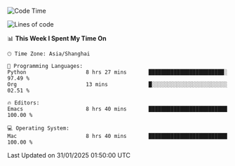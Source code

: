 <!--START_SECTION:waka-->
![Code Time](http://img.shields.io/badge/Code%20Time-2%2C503%20hrs%2055%20mins-blue)

![Lines of code](https://img.shields.io/badge/From%20Hello%20World%20I%27ve%20Written-334.9%20thousand%20lines%20of%20code-blue)

📊 **This Week I Spent My Time On** 

```text
🕑︎ Time Zone: Asia/Shanghai

💬 Programming Languages: 
Python                   8 hrs 27 mins       ████████████████████████░   97.49 % 
Org                      13 mins             █░░░░░░░░░░░░░░░░░░░░░░░░   02.51 % 

🔥 Editors: 
Emacs                    8 hrs 40 mins       █████████████████████████   100.00 % 

💻 Operating System: 
Mac                      8 hrs 40 mins       █████████████████████████   100.00 % 
```


 Last Updated on 31/01/2025 01:50:00 UTC
<!--END_SECTION:waka-->
